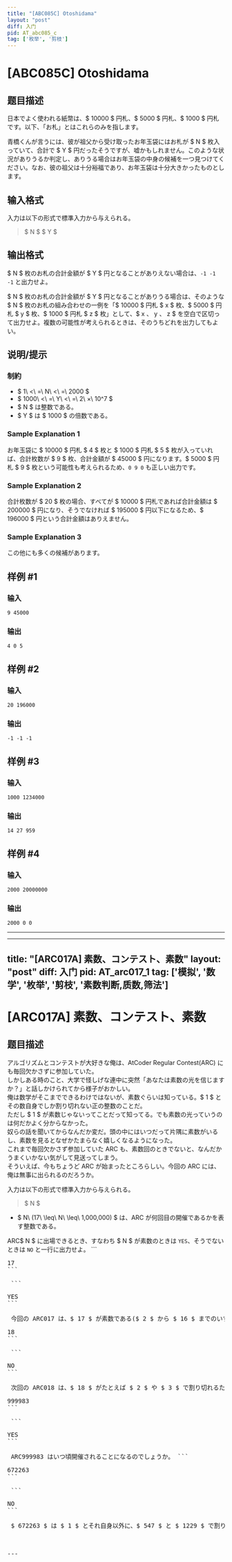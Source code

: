 ```yaml
---
title: "[ABC085C] Otoshidama"
layout: "post"
diff: 入门
pid: AT_abc085_c
tag: ['枚举', '剪枝']
---
```


# [ABC085C] Otoshidama

## 题目描述

[problemUrl]: https://atcoder.jp/contests/abc085/tasks/abc085_c

日本でよく使われる紙幣は、$ 10000 $ 円札、$ 5000 $ 円札、$ 1000 $ 円札です。以下、「お札」とはこれらのみを指します。

青橋くんが言うには、彼が祖父から受け取ったお年玉袋にはお札が $ N $ 枚入っていて、合計で $ Y $ 円だったそうですが、嘘かもしれません。このような状況がありうるか判定し、ありうる場合はお年玉袋の中身の候補を一つ見つけてください。なお、彼の祖父は十分裕福であり、お年玉袋は十分大きかったものとします。

## 输入格式

入力は以下の形式で標準入力から与えられる。

> $ N $ $ Y $

## 输出格式

$ N $ 枚のお札の合計金額が $ Y $ 円となることがありえない場合は、`-1 -1 -1` と出力せよ。

$ N $ 枚のお札の合計金額が $ Y $ 円となることがありうる場合は、そのような $ N $ 枚のお札の組み合わせの一例を「$ 10000 $ 円札 $ x $ 枚、$ 5000 $ 円札 $ y $ 枚、$ 1000 $ 円札 $ z $ 枚」として、$ x $、$ y $、$ z $ を空白で区切って出力せよ。複数の可能性が考えられるときは、そのうちどれを出力してもよい。

## 说明/提示

### 制約

- $ 1\ <\ =\ N\ <\ =\ 2000 $
- $ 1000\ <\ =\ Y\ <\ =\ 2\ ×\ 10^7 $
- $ N $ は整数である。
- $ Y $ は $ 1000 $ の倍数である。

### Sample Explanation 1

お年玉袋に $ 10000 $ 円札 $ 4 $ 枚と $ 1000 $ 円札 $ 5 $ 枚が入っていれば、合計枚数が $ 9 $ 枚、合計金額が $ 45000 $ 円になります。$ 5000 $ 円札 $ 9 $ 枚という可能性も考えられるため、`0 9 0` も正しい出力です。

### Sample Explanation 2

合計枚数が $ 20 $ 枚の場合、すべてが $ 10000 $ 円札であれば合計金額は $ 200000 $ 円になり、そうでなければ $ 195000 $ 円以下になるため、$ 196000 $ 円という合計金額はありえません。

### Sample Explanation 3

この他にも多くの候補があります。

## 样例 #1

### 输入

```
9 45000
```

### 输出

```
4 0 5
```

## 样例 #2

### 输入

```
20 196000
```

### 输出

```
-1 -1 -1
```

## 样例 #3

### 输入

```
1000 1234000
```

### 输出

```
14 27 959
```

## 样例 #4

### 输入

```
2000 20000000
```

### 输出

```
2000 0 0
```



---

---
title: "[ARC017A] 素数、コンテスト、素数"
layout: "post"
diff: 入门
pid: AT_arc017_1
tag: ['模拟', '数学', '枚举', '剪枝', '素数判断,质数,筛法']
---

# [ARC017A] 素数、コンテスト、素数

## 题目描述

[problemUrl]: https://atcoder.jp/contests/arc017/tasks/arc017_1

アルゴリズムとコンテストが大好きな俺は、AtCoder Regular Contest(ARC) にも毎回欠かさずに参加していた。  
 しかしある時のこと、大学で怪しげな連中に突然「あなたは素数の光を信じますか？」と話しかけられてから様子がおかしい。  
 俺は数学がそこまでできるわけではないが、素数ぐらいは知っている。$ 1 $ とその数自身でしか割り切れない正の整数のことだ。  
 ただし $ 1 $ が素数じゃないってことだって知ってる。でも素数の光っていうのは何だかよく分からなかった。  
 奴らの話を聞いてからなんだか変だ。頭の中にはいつだって片隅に素数がいるし、素数を見るとなぜかたまらなく嬉しくなるようになった。  
 これまで毎回欠かさず参加していた ARC も、素数回のときでないと、なんだかうまくいかない気がして見送ってしまう。  
 そういえば、今もちょうど ARC が始まったところらしい。今回の ARC には、俺は無事に出られるのだろうか。

入力は以下の形式で標準入力から与えられる。

> $ N $

- $ N\ (17\ \leq\ N\ \leq\ 1,000,000) $ は、ARC が何回目の開催であるかを表す整数である。
 
 ARC$ N $ に出場できるとき、すなわち $ N $ が素数のときは `YES`、そうでないときは `NO` と一行に出力せよ。 ```
<pre class="prettyprint linenums">
17
```

 ```
<pre class="prettyprint linenums">
YES
```

 今回の ARC017 は、$ 17 $ が素数である($ 2 $ から $ 16 $ までのいずれの整数でも割り切れない)ため参加することができる。 ```
<pre class="prettyprint linenums">
18
```

 ```
<pre class="prettyprint linenums">
NO
```

 次回の ARC018 は、$ 18 $ がたとえば $ 2 $ や $ 3 $ で割り切れるため参加することができない。 ```
<pre class="prettyprint linenums">
999983
```

 ```
<pre class="prettyprint linenums">
YES
```

 ARC999983 はいつ頃開催されることになるのでしょうか。 ```
<pre class="prettyprint linenums">
672263
```

 ```
<pre class="prettyprint linenums">
NO
```

 $ 672263 $ は $ 1 $ とそれ自身以外に、$ 547 $ と $ 1229 $ で割り切ることができる。



---

